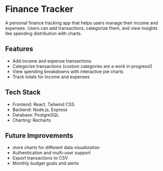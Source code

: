 # Finance Tracker
A personal finance tracking app that helps users manage their income and expenses. Users can add transactions, categorize them, and view insights like spending distribution with charts.

## Features
- Add income and expense transactions
- Categorize transactions (custom categories are a work in progress!)
- View spending breakdowns with interactive pie charts
- Track totals for income and expenses

## Tech Stack
- Frontend: React, Tailwind CSS
- Backend: Node.js, Express
- Database: PostgreSQL
- Charting: Recharts

## Future Improvements
- more charts for different data visualization
- Authentication and multi-user support
- Export transactions to CSV
- Monthly budget goals and alerts